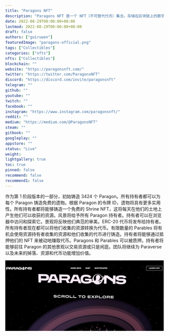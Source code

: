 ```yaml
---
title: "Paragons NFT"
description: "Paragons NFT 是一个 NFT（不可替代代币）集合。存储在区块链上的数字艺术品集合。"
date: 2022-08-29T00:00:00+08:00
lastmod: 2022-08-29T00:00:00+08:00
draft: false
authors: ["guiruwen"]
featuredImage: "paragons-official.png"
tags: ["Collectibles"]
categories: ["nfts"]
nfts: ["Collectibles"]
blockchain: ""
website: "https://paragonsnft.com/"
twitter: "https://twitter.com/ParagonsNFT"
discord: "https://discord.com/invite/paragonsnft"
telegram: ""
github: ""
youtube: ""
twitch: ""
facebook: ""
instagram: "https://www.instagram.com/paragonsnft/"
reddit: ""
medium: "https://medium.com/@ParagonsNFT"
steam: ""
gitbook: ""
googleplay: ""
appstore: ""
status: "Live"
weight: 
lightgallery: true
toc: true
pinned: false
recommend: false
recommend1: false
---
```

作为第 1 阶段版本的一部分，初始铸造 3424 个 Paragon。所有持有者都可以为每个 Paragon 铸造免费的遗物。根据 Paragon 的令牌 ID，遗物将具有更多实用性。所有持有者都将能够铸造一个免费的 Shrine NFT，这将每天在他们的土地上产生他们可以收获的资源。风景将给予所有 Paragon 持有者。持有者可以在浏览器中访问和探索它。景观将反映他们典范的审美。ERC-20 代币将发布给持有者。所有持有者现在都可以将他们收集的资源转换为代币。有限数量的 Parables 将有机会使用资源持有者收集的资源和他们收集的代币进行铸造。持有者将能够通过抵押他们的 NFT 来被动地赚取代币。Paragons 和 Parables 可以被质押。持有者将能够前往 Paragon 的其他景观以交易资源或只是闲逛。团队将继续为 Paraverse 以及未来的掉落、资源和代币功能增加价值。

![nft](01.png)

